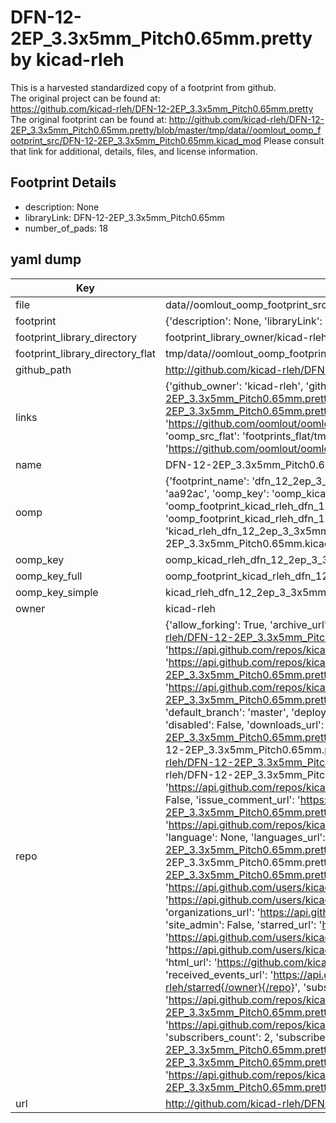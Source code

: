# DFN-12-2EP_3.3x5mm_Pitch0.65mm.pretty by kicad-rleh  
This is a harvested standardized copy of a footprint from github.  
The original project can be found at:  
https://github.com/kicad-rleh/DFN-12-2EP_3.3x5mm_Pitch0.65mm.pretty  
The original footprint can be found at:
http://github.com/kicad-rleh/DFN-12-2EP_3.3x5mm_Pitch0.65mm.pretty/blob/master/tmp/data//oomlout_oomp_footprint_src/DFN-12-2EP_3.3x5mm_Pitch0.65mm.kicad_mod
Please consult that link for additional, details, files, and license information.  
## Footprint Details
* description: None  
* libraryLink: DFN-12-2EP_3.3x5mm_Pitch0.65mm  
* number_of_pads: 18  
## yaml dump  
| Key | Value |  
| --- | --- |  
| file | data//oomlout_oomp_footprint_src/DFN-12-2EP_3.3x5mm_Pitch0.65mm.pretty/DFN-12-2EP_3.3x5mm_Pitch0.65mm.kicad_mod |  
| footprint | {'description': None, 'libraryLink': 'DFN-12-2EP_3.3x5mm_Pitch0.65mm', 'number_of_pads': 18} |  
| footprint_library_directory | footprint_library_owner/kicad-rleh_DFN-12-2EP_3.3x5mm_Pitch0.65mm.pretty |  
| footprint_library_directory_flat | tmp/data//oomlout_oomp_footprint_src/footprints_flat/kicad_rleh_dfn_12_2ep_3_3x5mm_pitch0_65mm_dfn_12_2ep_3_3x5mm_pitch0_65mm/working |  
| github_path | http://github.com/kicad-rleh/DFN-12-2EP_3.3x5mm_Pitch0.65mm.pretty/blob/master/tmp/data//oomlout_oomp_footprint_src/DFN-12-2EP_3.3x5mm_Pitch0.65mm.kicad_mod |  
| links | {'github_owner': 'kicad-rleh', 'github_repo_name': 'DFN-12-2EP_3.3x5mm_Pitch0.65mm.pretty', 'github_src': 'http://github.com/kicad-rleh/DFN-12-2EP_3.3x5mm_Pitch0.65mm.pretty/blob/master/tmp/data//oomlout_oomp_footprint_src/DFN-12-2EP_3.3x5mm_Pitch0.65mm.kicad_mod', 'github_src_repo': 'https://github.com/kicad-rleh/DFN-12-2EP_3.3x5mm_Pitch0.65mm.pretty', 'oomp_bot': 'tmp/data//oomlout_oomp_footprint_src/footprints/kicad_rleh_dfn_12_2ep_3_3x5mm_pitch0_65mm_dfn_12_2ep_3_3x5mm_pitch0_65mm/working', 'oomp_bot_github': 'https://github.com/oomlout/oomlout_oomp_footprint_bot/tree/main/tmp/data//oomlout_oomp_footprint_src/footprints/kicad_rleh_dfn_12_2ep_3_3x5mm_pitch0_65mm_dfn_12_2ep_3_3x5mm_pitch0_65mm/working', 'oomp_src_flat': 'footprints_flat/tmp/data//oomlout_oomp_footprint_src/footprints_flat/kicad_rleh_dfn_12_2ep_3_3x5mm_pitch0_65mm_dfn_12_2ep_3_3x5mm_pitch0_65mm/working', 'oomp_src_flat_github': 'https://github.com/oomlout/oomlout_oomp_footprint_src/tree/main/tmp/data//oomlout_oomp_footprint_src/footprints_flat/kicad_rleh_dfn_12_2ep_3_3x5mm_pitch0_65mm_dfn_12_2ep_3_3x5mm_pitch0_65mm/working'} |  
| name | DFN-12-2EP_3.3x5mm_Pitch0.65mm.pretty |  
| oomp | {'footprint_name': 'dfn_12_2ep_3_3x5mm_pitch0_65mm', 'library_name': 'dfn_12_2ep_3_3x5mm_pitch0_65mm', 'md5': 'aa92ac1ea370f96e9d03253696a2f57e', 'md5_10': 'aa92ac1ea3', 'md5_5': 'aa92a', 'md5_6': 'aa92ac', 'oomp_key': 'oomp_kicad_rleh_dfn_12_2ep_3_3x5mm_pitch0_65mm_dfn_12_2ep_3_3x5mm_pitch0_65mm', 'oomp_key_extra': 'oomp_footprint_kicad_rleh_dfn_12_2ep_3_3x5mm_pitch0_65mm_dfn_12_2ep_3_3x5mm_pitch0_65mm', 'oomp_key_full': 'oomp_footprint_kicad_rleh_dfn_12_2ep_3_3x5mm_pitch0_65mm_dfn_12_2ep_3_3x5mm_pitch0_65mm_aa92ac', 'oomp_key_simple': 'kicad_rleh_dfn_12_2ep_3_3x5mm_pitch0_65mm_dfn_12_2ep_3_3x5mm_pitch0_65mm', 'original_filename': 'data//oomlout_oomp_footprint_src/DFN-12-2EP_3.3x5mm_Pitch0.65mm.pretty/DFN-12-2EP_3.3x5mm_Pitch0.65mm.kicad_mod', 'owner_name': 'kicad_rleh'} |  
| oomp_key | oomp_kicad_rleh_dfn_12_2ep_3_3x5mm_pitch0_65mm_dfn_12_2ep_3_3x5mm_pitch0_65mm |  
| oomp_key_full | oomp_footprint_kicad_rleh_dfn_12_2ep_3_3x5mm_pitch0_65mm_dfn_12_2ep_3_3x5mm_pitch0_65mm |  
| oomp_key_simple | kicad_rleh_dfn_12_2ep_3_3x5mm_pitch0_65mm_dfn_12_2ep_3_3x5mm_pitch0_65mm |  
| owner | kicad-rleh |  
| repo | {'allow_forking': True, 'archive_url': 'https://api.github.com/repos/kicad-rleh/DFN-12-2EP_3.3x5mm_Pitch0.65mm.pretty/{archive_format}{/ref}', 'archived': False, 'assignees_url': 'https://api.github.com/repos/kicad-rleh/DFN-12-2EP_3.3x5mm_Pitch0.65mm.pretty/assignees{/user}', 'blobs_url': 'https://api.github.com/repos/kicad-rleh/DFN-12-2EP_3.3x5mm_Pitch0.65mm.pretty/git/blobs{/sha}', 'branches_url': 'https://api.github.com/repos/kicad-rleh/DFN-12-2EP_3.3x5mm_Pitch0.65mm.pretty/branches{/branch}', 'clone_url': 'https://github.com/kicad-rleh/DFN-12-2EP_3.3x5mm_Pitch0.65mm.pretty.git', 'collaborators_url': 'https://api.github.com/repos/kicad-rleh/DFN-12-2EP_3.3x5mm_Pitch0.65mm.pretty/collaborators{/collaborator}', 'comments_url': 'https://api.github.com/repos/kicad-rleh/DFN-12-2EP_3.3x5mm_Pitch0.65mm.pretty/comments{/number}', 'commits_url': 'https://api.github.com/repos/kicad-rleh/DFN-12-2EP_3.3x5mm_Pitch0.65mm.pretty/commits{/sha}', 'compare_url': 'https://api.github.com/repos/kicad-rleh/DFN-12-2EP_3.3x5mm_Pitch0.65mm.pretty/compare/{base}...{head}', 'contents_url': 'https://api.github.com/repos/kicad-rleh/DFN-12-2EP_3.3x5mm_Pitch0.65mm.pretty/contents/{+path}', 'contributors_url': 'https://api.github.com/repos/kicad-rleh/DFN-12-2EP_3.3x5mm_Pitch0.65mm.pretty/contributors', 'created_at': '2018-02-04T05:10:27Z', 'default_branch': 'master', 'deployments_url': 'https://api.github.com/repos/kicad-rleh/DFN-12-2EP_3.3x5mm_Pitch0.65mm.pretty/deployments', 'description': 'DFN-12-2EP_3.3x5mm_Pitch0.65mm KiCAD footprint', 'disabled': False, 'downloads_url': 'https://api.github.com/repos/kicad-rleh/DFN-12-2EP_3.3x5mm_Pitch0.65mm.pretty/downloads', 'events_url': 'https://api.github.com/repos/kicad-rleh/DFN-12-2EP_3.3x5mm_Pitch0.65mm.pretty/events', 'fork': False, 'forks': 0, 'forks_count': 0, 'forks_url': 'https://api.github.com/repos/kicad-rleh/DFN-12-2EP_3.3x5mm_Pitch0.65mm.pretty/forks', 'full_name': 'kicad-rleh/DFN-12-2EP_3.3x5mm_Pitch0.65mm.pretty', 'git_commits_url': 'https://api.github.com/repos/kicad-rleh/DFN-12-2EP_3.3x5mm_Pitch0.65mm.pretty/git/commits{/sha}', 'git_refs_url': 'https://api.github.com/repos/kicad-rleh/DFN-12-2EP_3.3x5mm_Pitch0.65mm.pretty/git/refs{/sha}', 'git_tags_url': 'https://api.github.com/repos/kicad-rleh/DFN-12-2EP_3.3x5mm_Pitch0.65mm.pretty/git/tags{/sha}', 'git_url': 'git://github.com/kicad-rleh/DFN-12-2EP_3.3x5mm_Pitch0.65mm.pretty.git', 'has_discussions': False, 'has_downloads': True, 'has_issues': True, 'has_pages': False, 'has_projects': True, 'has_wiki': True, 'homepage': None, 'hooks_url': 'https://api.github.com/repos/kicad-rleh/DFN-12-2EP_3.3x5mm_Pitch0.65mm.pretty/hooks', 'html_url': 'https://github.com/kicad-rleh/DFN-12-2EP_3.3x5mm_Pitch0.65mm.pretty', 'id': 120156834, 'is_template': False, 'issue_comment_url': 'https://api.github.com/repos/kicad-rleh/DFN-12-2EP_3.3x5mm_Pitch0.65mm.pretty/issues/comments{/number}', 'issue_events_url': 'https://api.github.com/repos/kicad-rleh/DFN-12-2EP_3.3x5mm_Pitch0.65mm.pretty/issues/events{/number}', 'issues_url': 'https://api.github.com/repos/kicad-rleh/DFN-12-2EP_3.3x5mm_Pitch0.65mm.pretty/issues{/number}', 'keys_url': 'https://api.github.com/repos/kicad-rleh/DFN-12-2EP_3.3x5mm_Pitch0.65mm.pretty/keys{/key_id}', 'labels_url': 'https://api.github.com/repos/kicad-rleh/DFN-12-2EP_3.3x5mm_Pitch0.65mm.pretty/labels{/name}', 'language': None, 'languages_url': 'https://api.github.com/repos/kicad-rleh/DFN-12-2EP_3.3x5mm_Pitch0.65mm.pretty/languages', 'license': None, 'merges_url': 'https://api.github.com/repos/kicad-rleh/DFN-12-2EP_3.3x5mm_Pitch0.65mm.pretty/merges', 'milestones_url': 'https://api.github.com/repos/kicad-rleh/DFN-12-2EP_3.3x5mm_Pitch0.65mm.pretty/milestones{/number}', 'mirror_url': None, 'name': 'DFN-12-2EP_3.3x5mm_Pitch0.65mm.pretty', 'network_count': 0, 'node_id': 'MDEwOlJlcG9zaXRvcnkxMjAxNTY4MzQ=', 'notifications_url': 'https://api.github.com/repos/kicad-rleh/DFN-12-2EP_3.3x5mm_Pitch0.65mm.pretty/notifications{?since,all,participating}', 'open_issues': 0, 'open_issues_count': 0, 'organization': {'avatar_url': 'https://avatars.githubusercontent.com/u/21282019?v=4', 'events_url': 'https://api.github.com/users/kicad-rleh/events{/privacy}', 'followers_url': 'https://api.github.com/users/kicad-rleh/followers', 'following_url': 'https://api.github.com/users/kicad-rleh/following{/other_user}', 'gists_url': 'https://api.github.com/users/kicad-rleh/gists{/gist_id}', 'gravatar_id': '', 'html_url': 'https://github.com/kicad-rleh', 'id': 21282019, 'login': 'kicad-rleh', 'node_id': 'MDEyOk9yZ2FuaXphdGlvbjIxMjgyMDE5', 'organizations_url': 'https://api.github.com/users/kicad-rleh/orgs', 'received_events_url': 'https://api.github.com/users/kicad-rleh/received_events', 'repos_url': 'https://api.github.com/users/kicad-rleh/repos', 'site_admin': False, 'starred_url': 'https://api.github.com/users/kicad-rleh/starred{/owner}{/repo}', 'subscriptions_url': 'https://api.github.com/users/kicad-rleh/subscriptions', 'type': 'Organization', 'url': 'https://api.github.com/users/kicad-rleh'}, 'owner': {'avatar_url': 'https://avatars.githubusercontent.com/u/21282019?v=4', 'events_url': 'https://api.github.com/users/kicad-rleh/events{/privacy}', 'followers_url': 'https://api.github.com/users/kicad-rleh/followers', 'following_url': 'https://api.github.com/users/kicad-rleh/following{/other_user}', 'gists_url': 'https://api.github.com/users/kicad-rleh/gists{/gist_id}', 'gravatar_id': '', 'html_url': 'https://github.com/kicad-rleh', 'id': 21282019, 'login': 'kicad-rleh', 'node_id': 'MDEyOk9yZ2FuaXphdGlvbjIxMjgyMDE5', 'organizations_url': 'https://api.github.com/users/kicad-rleh/orgs', 'received_events_url': 'https://api.github.com/users/kicad-rleh/received_events', 'repos_url': 'https://api.github.com/users/kicad-rleh/repos', 'site_admin': False, 'starred_url': 'https://api.github.com/users/kicad-rleh/starred{/owner}{/repo}', 'subscriptions_url': 'https://api.github.com/users/kicad-rleh/subscriptions', 'type': 'Organization', 'url': 'https://api.github.com/users/kicad-rleh'}, 'private': False, 'pulls_url': 'https://api.github.com/repos/kicad-rleh/DFN-12-2EP_3.3x5mm_Pitch0.65mm.pretty/pulls{/number}', 'pushed_at': '2018-02-05T04:51:44Z', 'releases_url': 'https://api.github.com/repos/kicad-rleh/DFN-12-2EP_3.3x5mm_Pitch0.65mm.pretty/releases{/id}', 'size': 1, 'ssh_url': 'git@github.com:kicad-rleh/DFN-12-2EP_3.3x5mm_Pitch0.65mm.pretty.git', 'stargazers_count': 0, 'stargazers_url': 'https://api.github.com/repos/kicad-rleh/DFN-12-2EP_3.3x5mm_Pitch0.65mm.pretty/stargazers', 'statuses_url': 'https://api.github.com/repos/kicad-rleh/DFN-12-2EP_3.3x5mm_Pitch0.65mm.pretty/statuses/{sha}', 'subscribers_count': 2, 'subscribers_url': 'https://api.github.com/repos/kicad-rleh/DFN-12-2EP_3.3x5mm_Pitch0.65mm.pretty/subscribers', 'subscription_url': 'https://api.github.com/repos/kicad-rleh/DFN-12-2EP_3.3x5mm_Pitch0.65mm.pretty/subscription', 'svn_url': 'https://github.com/kicad-rleh/DFN-12-2EP_3.3x5mm_Pitch0.65mm.pretty', 'tags_url': 'https://api.github.com/repos/kicad-rleh/DFN-12-2EP_3.3x5mm_Pitch0.65mm.pretty/tags', 'teams_url': 'https://api.github.com/repos/kicad-rleh/DFN-12-2EP_3.3x5mm_Pitch0.65mm.pretty/teams', 'temp_clone_token': None, 'topics': [], 'trees_url': 'https://api.github.com/repos/kicad-rleh/DFN-12-2EP_3.3x5mm_Pitch0.65mm.pretty/git/trees{/sha}', 'updated_at': '2018-02-04T05:10:27Z', 'url': 'https://api.github.com/repos/kicad-rleh/DFN-12-2EP_3.3x5mm_Pitch0.65mm.pretty', 'visibility': 'public', 'watchers': 0, 'watchers_count': 0, 'web_commit_signoff_required': False} |  
| url | http://github.com/kicad-rleh/DFN-12-2EP_3.3x5mm_Pitch0.65mm.pretty |  


